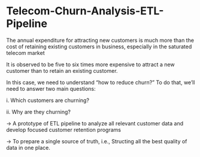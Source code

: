 # Telecom-Churn-Analysis-ETL-Pipeline

The annual expenditure for attracting new customers is much more than the cost of retaining
existing customers in business, especially in the saturated telecom market

It is observed to be five to six times more expensive to attract a new customer than to retain an
existing customer.

In this case, we need to understand “how to reduce churn?” To do that, we’ll need to answer
two main questions:

i. Which customers are churning?

ii. Why are they churning?

-> A prototype of ETL pipeline to analyze all relevant customer data and develop focused customer retention programs

-> To prepare a single source of truth, i.e., Structing all the best quality of data in one place.



